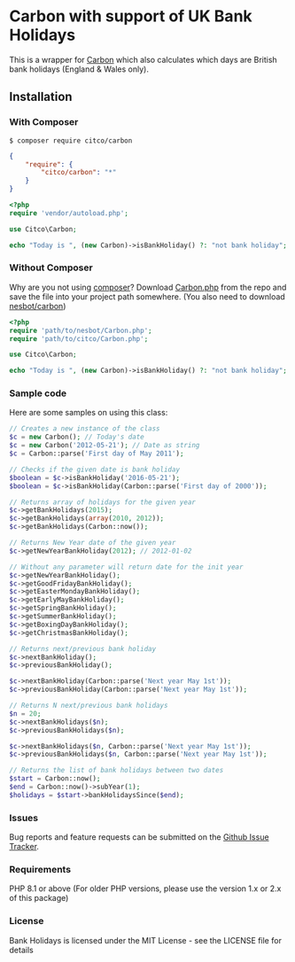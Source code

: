 # Carbon with support of UK Bank Holidays
This is a wrapper for [Carbon](https://github.com/briannesbitt/Carbon) which also calculates which days are British bank holidays (England &amp; Wales only).

<a name="install"></a>
## Installation

<a name="install-composer"></a>
### With Composer

```
$ composer require citco/carbon
```

```json
{
    "require": {
        "citco/carbon": "*"
    }
}
```

```php
<?php
require 'vendor/autoload.php';

use Citco\Carbon;

echo "Today is ", (new Carbon)->isBankHoliday() ?: "not bank holiday";
```

<a name="install-nocomposer"></a>
### Without Composer

Why are you not using [composer](http://getcomposer.org/)? Download [Carbon.php](https://github.com/citco/carbon/blob/master/src/Carbon.php) from the repo and save the file into your project path somewhere. (You also need to download [nesbot/carbon](https://github.com/briannesbitt/Carbon))

```php
<?php
require 'path/to/nesbot/Carbon.php';
require 'path/to/citco/Carbon.php';

use Citco\Carbon;

echo "Today is ", (new Carbon)->isBankHoliday() ?: "not bank holiday";
```

<a name="sample-code"></a>
### Sample code

Here are some samples on using this class:
```php
// Creates a new instance of the class
$c = new Carbon(); // Today's date
$c = new Carbon('2012-05-21'); // Date as string
$c = Carbon::parse('First day of May 2011');

// Checks if the given date is bank holiday
$boolean = $c->isBankHoliday('2016-05-21');
$boolean = $c->isBankHoliday(Carbon::parse('First day of 2000'));

// Returns array of holidays for the given year
$c->getBankHolidays(2015);
$c->getBankHolidays(array(2010, 2012));
$c->getBankHolidays(Carbon::now());

// Returns New Year date of the given year
$c->getNewYearBankHoliday(2012); // 2012-01-02

// Without any parameter will return date for the init year
$c->getNewYearBankHoliday();
$c->getGoodFridayBankHoliday();
$c->getEasterMondayBankHoliday();
$c->getEarlyMayBankHoliday();
$c->getSpringBankHoliday();
$c->getSummerBankHoliday();
$c->getBoxingDayBankHoliday();
$c->getChristmasBankHoliday();

// Returns next/previous bank holiday
$c->nextBankHoliday();
$c->previousBankHoliday();

$c->nextBankHoliday(Carbon::parse('Next year May 1st'));
$c->previousBankHoliday(Carbon::parse('Next year May 1st'));

// Returns N next/previous bank holidays
$n = 20;
$c->nextBankHolidays($n);
$c->previousBankHolidays($n);

$c->nextBankHolidays($n, Carbon::parse('Next year May 1st'));
$c->previousBankHolidays($n, Carbon::parse('Next year May 1st'));

// Returns the list of bank holidays between two dates
$start = Carbon::now();
$end = Carbon::now()->subYear(1);
$holidays = $start->bankHolidaysSince($end);
```

<a name="issues"></a>
### Issues
Bug reports and feature requests can be submitted on the [Github Issue Tracker](https://github.com/citco/carbon/issues).

<a name="requirements"></a>
### Requirements

PHP 8.1 or above (For older PHP versions, please use the version 1.x or 2.x of this package)

<a name="license"></a>
### License

Bank Holidays is licensed under the MIT License - see the LICENSE file for details

